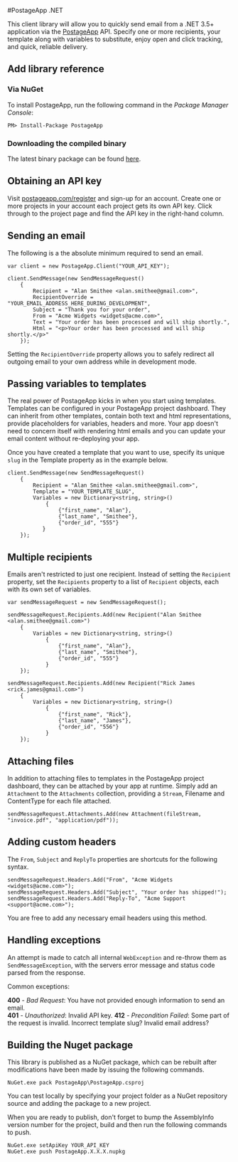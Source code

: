 #PostageApp .NET

This client library will allow you to quickly send email from a .NET 3.5+ application via the [PostageApp](http://postageapp.com) API. 
Specify one or more recipients, your template along with variables to substitute, enjoy open and click tracking, and quick, reliable delivery.

## Add library reference

### Via NuGet

To install PostageApp, run the following command in the *Package Manager Console*:

	PM> Install-Package PostageApp

### Downloading the compiled binary

The latest binary package can be found [here](http://postageapp.com/postageapp-net/PostageApp.0.0.1.zip).

## Obtaining an API key

Visit [postageapp.com/register](https://secure.postageapp.com/register) and sign-up for an account. Create one or more projects
in your account each project gets its own API key. Click through to the project page and find the API key in the right-hand column.

## Sending an email

The following is a the absolute minimum required to send an email.

	var client = new PostageApp.Client("YOUR_API_KEY");

	client.SendMessage(new SendMessageRequest()
		{
			Recipient = "Alan Smithee <alan.smithee@gmail.com>",
			RecipientOverride = "YOUR_EMAIL_ADDRESS_HERE_DURING_DEVELOPMENT",
			Subject = "Thank you for your order",
			From = "Acme Widgets <widgets@acme.com>",
			Text = "Your order has been processed and will ship shortly.",
			Html = "<p>Your order has been processed and will ship shortly.</p>"
		});

Setting the `RecipientOverride` property allows you to safely redirect all outgoing email to your own address while in development mode.

## Passing variables to templates

The real power of PostageApp kicks in when you start using templates. Templates can be configured in your PostageApp project dashboard. 
They can inherit from other templates, contain both text and html representations, provide placeholders for variables, headers and more. 
Your app doesn't need to concern itself with rendering html emails and you can update your email content without re-deploying your app. 

Once you have created a template that you want to use, specify its unique `slug` in the Template property as in the example below.

	client.SendMessage(new SendMessageRequest()
		{
			Recipient = "Alan Smithee <alan.smithee@gmail.com>",
			Template = "YOUR_TEMPLATE_SLUG",
			Variables = new Dictionary<string, string>()
				{
					{"first_name", "Alan"},
					{"last_name", "Smithee"},
					{"order_id", "555"}
			   }
		});

## Multiple recipients

Emails aren't restricted to just one recipient. Instead of setting the `Recipient` property, set the `Recipients` property
to a list of `Recipient` objects, each with its own set of variables.

	var sendMessageRequest = new SendMessageRequest();

    sendMessageRequest.Recipients.Add(new Recipient("Alan Smithee <alan.smithee@gmail.com>")
        {
            Variables = new Dictionary<string, string>()
                {
                    {"first_name", "Alan"},
					{"last_name", "Smithee"},
			        {"order_id", "555"}
                }
        });

    sendMessageRequest.Recipients.Add(new Recipient("Rick James <rick.james@gmail.com>")
        {
            Variables = new Dictionary<string, string>()
                {
                    {"first_name", "Rick"},
                    {"last_name", "James"},
                    {"order_id", "556"}
                }
        });       

## Attaching files

In addition to attaching files to templates in the PostageApp project dashboard, they can be attached by your app at runtime.
Simply add an `Attachment` to the `Attachments` collection, providing a `Stream`, Filename and ContentType for each file attached.

    sendMessageRequest.Attachments.Add(new Attachment(fileStream, "invoice.pdf", "application/pdf"));

## Adding custom headers

The `From`, `Subject` and `ReplyTo` properties are shortcuts for the following syntax.

	sendMessageRequest.Headers.Add("From", "Acme Widgets <widgets@acme.com>");
	sendMessageRequest.Headers.Add("Subject", "Your order has shipped!");
	sendMessageRequest.Headers.Add("Reply-To", "Acme Support <support@acme.com>");

You are free to add any necessary email headers using this method.

## Handling exceptions

An attempt is made to catch all internal `WebException` and re-throw them as `SendMessageException`, with the servers
error message and status code parsed from the response.

Common exceptions:

**400** - *Bad Request*: You have not provided enough information to send an email.  
**401** - *Unauthorized*: Invalid API key.
**412** - *Precondition Failed*: Some part of the request is invalid. Incorrect template slug? Invalid email address?

## Building the Nuget package

This library is published as a NuGet package, which can be rebuilt after modifications have been made by issuing the following commands.

	NuGet.exe pack PostageApp\PostageApp.csproj

You can test locally by specifying your project folder as a NuGet repository source and adding the package to a new project.

When you are ready to publish, don't forget to bump the AssemblyInfo version number for the project, build and then run the following commands to push.

	NuGet.exe setApiKey YOUR_API_KEY
	NuGet.exe push PostageApp.X.X.X.nupkg
